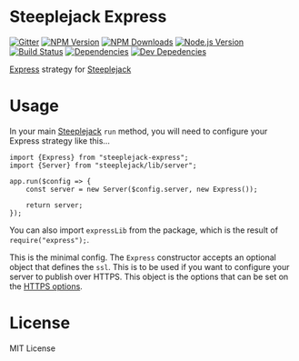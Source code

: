 # Steeplejack Express

[![Gitter][gitter-image]][gitter-url]
[![NPM Version][npm-image]][npm-url]
[![NPM Downloads][downloads-image]][downloads-url]
[![Node.js Version][node-version-image]][node-version-url]
[![Build Status][travis-image]][travis-url]
[![Dependencies][dependencies-image]][dependencies-url]
[![Dev Depedencies][dev-dependencies-image]][dev-dependencies-url]

[Express](http://expressjs.com) strategy for [Steeplejack](http://steeplejack.info)

# Usage

In your main [Steeplejack](http://steeplejack.info) `run` method, you will need to configure your Express strategy like
this...

```
import {Express} from "steeplejack-express";
import {Server} from "steeplejack/lib/server";

app.run($config => {
    const server = new Server($config.server, new Express());
    
    return server;
});
```

You can also import `expressLib` from the package, which is the result of `require("express");`.

This is the minimal config. The `Express` constructor accepts an optional object that defines the `ssl`. This is to be
used if you want to configure your server to publish over HTTPS.  This object is the options that can be set on the
[HTTPS options](https://nodejs.org/api/https.html#https_https_createserver_options_requestlistener).

# License

MIT License

[npm-image]: https://img.shields.io/npm/v/steeplejack-express.svg?style=flat
[downloads-image]: https://img.shields.io/npm/dm/steeplejack-express.svg?style=flat
[node-version-image]: https://img.shields.io/badge/node.js-%3E%3D_0.10-brightgreen.svg?style=flat
[travis-image]: https://img.shields.io/travis/riggerthegeek/steeplejack-express.svg?style=flat
[dependencies-image]: https://img.shields.io/david/riggerthegeek/steeplejack-express.svg?style=flat
[dev-dependencies-image]: https://img.shields.io/david/dev/riggerthegeek/steeplejack-express.svg?style=flat
[gitter-image]: https://img.shields.io/badge/GITTER-JOIN%20CHAT%20%E2%86%92-1DCE73.svg?style=flat

[npm-url]: https://npmjs.org/package/steeplejack-express
[node-version-url]: http://nodejs.org/download/
[travis-url]: https://travis-ci.org/riggerthegeek/steeplejack-express
[downloads-url]: https://npmjs.org/package/steeplejack-express
[dependencies-url]: https://david-dm.org/riggerthegeek/steeplejack-express
[dev-dependencies-url]: https://david-dm.org/riggerthegeek/steeplejack-express#info=devDependencies&view=table
[gitter-url]: https://gitter.im/riggerthegeek/steeplejack?utm_source=badge&utm_medium=badge&utm_campaign=pr-badge&utm_content=body_badge
